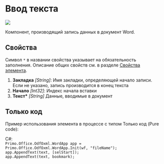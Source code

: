# Ввод текста

![](../../../resources/basic/myoffice/text/Cropped-InputText.png)

Компонент, производящий запись данных в документ Word. 

## Свойства
Символ `*` в названии свойства указывает на обязательность заполнения. Описание общих свойств см. в разделе [Свойства элемента](https://docs.primo-rpa.ru/primo-rpa/primo-studio/process/elements#svoistva-elementa).

1. **Закладка** *[String]*: Имя закладки, определяющей начало записи. Если не указано, запись производится в конец текста 
2. **Начало** *[Int32]*: Индекс начала вставки                                                                         
3. **Текст\*** *[String]* Данные, вводимые в документ                                                                   

## Только код
Пример использования элемента в процессе с типом Только код (Pure code):

C#:  
`Primo.Office.OdfOxml.WordApp app = Primo.Office.OdfOxml.WordApp.Init(wf, "fileName");`  
`app.AppendText(text, [selStart]);`  
`app.AppendText(text, bookmark);`
